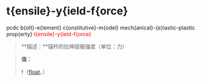 # t{ensile}-y{ield-f{orce}
pcdc b{olt}-e{lement} c{onstitutive}-m{odel} mech{anical}-{e}lastic-plastic prop{erty} <span style='color: red;'>t{ensile}-y{ield-f{orce}</span>
> **描述：**锚杆的拉伸屈服强度（单位：力）

> 
> **值：**
> 
> f（[float](数据类型/float/)，）

